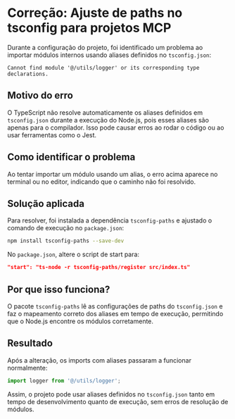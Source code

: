 # Correção: Ajuste de paths no tsconfig para projetos MCP

Durante a configuração do projeto, foi identificado um problema ao importar módulos internos usando aliases definidos no `tsconfig.json`:

```
Cannot find module '@/utils/logger' or its corresponding type declarations.
```

## Motivo do erro
O TypeScript não resolve automaticamente os aliases definidos em `tsconfig.json` durante a execução do Node.js, pois esses aliases são apenas para o compilador. Isso pode causar erros ao rodar o código ou ao usar ferramentas como o Jest.

## Como identificar o problema
Ao tentar importar um módulo usando um alias, o erro acima aparece no terminal ou no editor, indicando que o caminho não foi resolvido.

## Solução aplicada
Para resolver, foi instalada a dependência `tsconfig-paths` e ajustado o comando de execução no `package.json`:

```sh
npm install tsconfig-paths --save-dev
```

No `package.json`, altere o script de start para:

```json
"start": "ts-node -r tsconfig-paths/register src/index.ts"
```

## Por que isso funciona?
O pacote `tsconfig-paths` lê as configurações de paths do `tsconfig.json` e faz o mapeamento correto dos aliases em tempo de execução, permitindo que o Node.js encontre os módulos corretamente.

## Resultado
Após a alteração, os imports com aliases passaram a funcionar normalmente:

```ts
import logger from '@/utils/logger';
```

Assim, o projeto pode usar aliases definidos no `tsconfig.json` tanto em tempo de desenvolvimento quanto de execução, sem erros de resolução de módulos. 